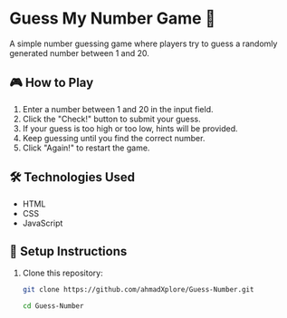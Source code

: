 # Guess My Number Game 🎯

A simple number guessing game where players try to guess a randomly generated number between 1 and 20.

## 🎮 How to Play
1. Enter a number between 1 and 20 in the input field.
2. Click the "Check!" button to submit your guess.
3. If your guess is too high or too low, hints will be provided.
4. Keep guessing until you find the correct number.
5. Click "Again!" to restart the game.

## 🛠️ Technologies Used
- HTML
- CSS
- JavaScript

## 🚀 Setup Instructions
1. Clone this repository:
   ```sh
   git clone https://github.com/ahmadXplore/Guess-Number.git

   cd Guess-Number
